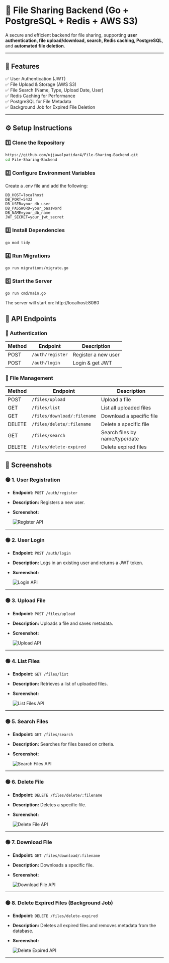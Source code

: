 # 📂 File Sharing Backend (Go + PostgreSQL + Redis + AWS S3)

A secure and efficient backend for file sharing, supporting **user authentication, file upload/download, search, Redis caching, PostgreSQL**, and **automated file deletion**.

---

## 🚀 Features

✅ User Authentication (JWT)  
✅ File Upload & Storage (AWS S3)  
✅ File Search (Name, Type, Upload Date, User)  
✅ Redis Caching for Performance  
✅ PostgreSQL for File Metadata  
✅ Background Job for Expired File Deletion  

---

## ⚙️ Setup Instructions

### 1️⃣ Clone the Repository
```sh
https://github.com/ujjawalpatidar4/File-Sharing-Backend.git
cd File-Sharing-Backend
```

### 2️⃣ Configure Environment Variables
Create a .env file and add the following:
```
DB_HOST=localhost
DB_PORT=5432
DB_USER=your_db_user
DB_PASSWORD=your_password
DB_NAME=your_db_name
JWT_SECRET=your_jwt_secret
```

### 3️⃣ Install Dependencies
```
go mod tidy
```

### 4️⃣ Run Migrations
```
go run migrations/migrate.go
```

### 5️⃣ Start the Server
```
go run cmd/main.go
```
The server will start on: http://localhost:8080

## 📌 API Endpoints

### 🔐 Authentication
| Method | Endpoint         | Description          |
|--------|-----------------|----------------------|
| POST   | `/auth/register` | Register a new user |
| POST   | `/auth/login`    | Login & get JWT     |

### 📂 File Management
| Method  | Endpoint                      | Description                     |
|---------|--------------------------------|---------------------------------|
| POST    | `/files/upload`               | Upload a file                   |
| GET     | `/files/list`                 | List all uploaded files         |
| GET     | `/files/download/:filename`   | Download a specific file        |
| DELETE  | `/files/delete/:filename`     | Delete a specific file          |
| GET     | `/files/search`               | Search files by name/type/date  |
| DELETE  | `/files/delete-expired`       | Delete expired files            |

## 🎉 Screenshots

### 🟢 1. User Registration
- **Endpoint:** `POST /auth/register`
- **Description:** Registers a new user.
- **Screenshot:**
  
  ![Register API](screenshots/Screenshot(40).png)

---

### 🟢 2. User Login
- **Endpoint:** `POST /auth/login`
- **Description:** Logs in an existing user and returns a JWT token.
- **Screenshot:**
  
  ![Login API](screenshots/Screenshot(41).png)

---

### 🟢 3. Upload File
- **Endpoint:** `POST /files/upload`
- **Description:** Uploads a file and saves metadata.
- **Screenshot:**
  
  ![Upload API](screenshots/Screenshot(42).png)

---

### 🟢 4. List Files
- **Endpoint:** `GET /files/list`
- **Description:** Retrieves a list of uploaded files.
- **Screenshot:**
  
  ![List Files API](screenshots/Screenshot(43).png)

---

### 🟢 5. Search Files
- **Endpoint:** `GET /files/search`
- **Description:** Searches for files based on criteria.
- **Screenshot:**
  
  ![Search Files API](screenshots/Screenshot(44).png)

---

### 🟢 6. Delete File
- **Endpoint:** `DELETE /files/delete/:filename`
- **Description:** Deletes a specific file.
- **Screenshot:**
  
  ![Delete File API](screenshots/Screenshot(45).png)

---

### 🟢 7. Download File
- **Endpoint:** `GET /files/download/:filename`
- **Description:** Downloads a specific file.
- **Screenshot:**
  
  ![Download File API](screenshots/Screenshot(46).png)

---

### 🟢 8. Delete Expired Files (Background Job)
- **Endpoint:** `DELETE /files/delete-expired`
- **Description:** Deletes all expired files and removes metadata from the database.
- **Screenshot:**
  
  ![Delete Expired API](screenshots/Screenshot(47).png)

---
